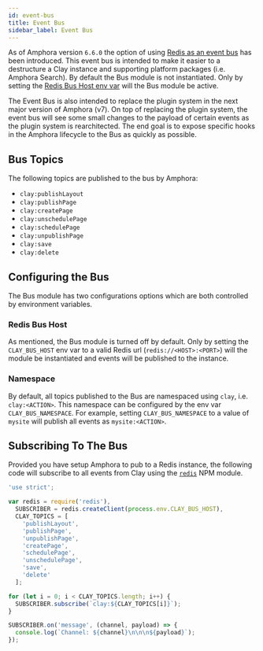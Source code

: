 ```yaml
---
id: event-bus
title: Event Bus
sidebar_label: Event Bus
---
```


As of Amphora version `6.6.0` the option of using [Redis as an event bus](https://redis.io/topics/pubsub) has been introduced. This event bus is intended to make it easier to a destructure a Clay instance and supporting platform packages \(i.e. Amphora Search\). By default the Bus module is not instantiated. Only by setting the [Redis Bus Host env var](event-bus#redis-bus-host) will the Bus module be active.

The Event Bus is also intended to replace the plugin system in the next major version of Amphora \(v7\). On top of replacing the plugin system, the event bus will see some small changes to the payload of certain events as the plugin system is rearchitected. The end goal is to expose specific hooks in the Amphora lifecycle to the Bus as quickly as possible.

## Bus Topics

The following topics are published to the bus by Amphora:

* `clay:publishLayout`
* `clay:publishPage`
* `clay:createPage`
* `clay:unschedulePage`
* `clay:schedulePage`
* `clay:unpublishPage`
* `clay:save`
* `clay:delete`

## Configuring the Bus

The Bus module has two configurations options which are both controlled by environment variables.

### Redis Bus Host

As mentioned, the Bus module is turned off by default. Only by setting the `CLAY_BUS_HOST` env var to a valid Redis url \(`redis://<HOST>:<PORT>`\) will the module be instantiated and events will be published to the instance.

### Namespace

By default, all topics published to the Bus are namespaced using `clay`, i.e. `clay:<ACTION>`. This namespace can be configured by the env var `CLAY_BUS_NAMESPACE`. For example, setting `CLAY_BUS_NAMESPACE` to a value of `mysite` will publish all events as `mysite:<ACTION>`.

## Subscribing To The Bus

Provided you have setup Amphora to pub to a Redis instance, the following code will subscribe to all events from Clay using the [`redis`](https://www.npmjs.com/package/redis) NPM module.

```javascript
'use strict';

var redis = require('redis'),
  SUBSCRIBER = redis.createClient(process.env.CLAY_BUS_HOST),
  CLAY_TOPICS = [
    'publishLayout',
    'publishPage',
    'unpublishPage',
    'createPage',
    'schedulePage',
    'unschedulePage',
    'save',
    'delete'
  ];

for (let i = 0; i < CLAY_TOPICS.length; i++) {
  SUBSCRIBER.subscribe(`clay:${CLAY_TOPICS[i]}`);
}

SUBSCRIBER.on('message', (channel, payload) => {
  console.log(`Channel: ${channel}\n\n\n${payload}`);
});
```